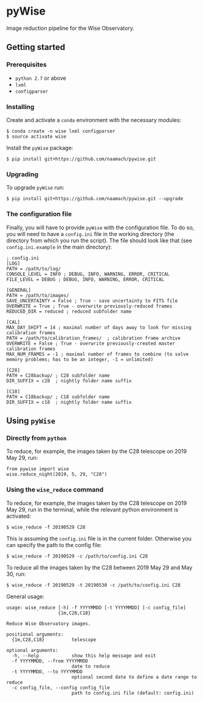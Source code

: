 # pyWise

Image reduction pipeline for the Wise Observatory.

## Getting started

### Prerequisites

* `python 2.7` or above
* `lxml`
* `configparser`

### Installing

Create and activate a `conda` environment with the necessary modules:
```
$ conda create -n wise lxml configparser
$ source activate wise
```
Install the `pyWise` package:
```
$ pip install git+https://github.com/naamach/pywise.git
```

### Upgrading
To upgrade `pyWise` run:
```
$ pip install git+https://github.com/naamach/pywise.git --upgrade
```

### The configuration file

Finally, you will have to provide `pyWise` with the configuration file.
To do so, you will need to have a `config.ini` file in the working directory (the directory from which you run the script).
The file should look like that (see `config.ini.example` in the main directory):

```
; config.ini
[LOG]
PATH = /path/to/log/
CONSOLE_LEVEL = INFO ; DEBUG, INFO, WARNING, ERROR, CRITICAL
FILE_LEVEL = DEBUG ; DEBUG, INFO, WARNING, ERROR, CRITICAL

[GENERAL]
PATH = /path/to/images/
SAVE_UNCERTAINTY = False ; True - save uncertainty to FITS file
OVERWRITE = True ; True - overwrite previously-reduced frames
REDUCED_DIR = reduced ; reduced subfolder name

[CAL]
MAX_DAY_SHIFT = 14 ; maximal number of days away to look for missing calibration frames
PATH = /path/to/calibration_frames/  ; calibration frame archive
OVERWRITE = False ; True - overwrite previously-created master calibration frames
MAX_NUM_FRAMES = -1 ; maximal number of frames to combine (to solve memory problems; has to be an integer, -1 = unlimited)

[C28]
PATH = C28backup/ ; C28 subfolder name
DIR_SUFFIX = c28  ; nightly folder name suffix

[C18]
PATH = C18backup/ ; C18 subfolder name
DIR_SUFFIX = c18  ; nightly folder name suffix
```

## Using `pyWise`

### Directly from `python`

To reduce, for example, the images taken by the C28 telescope on 2019 May 29, run:

```
from pywise import wise
wise.reduce_night(2019, 5, 29, "C28")
```

### Using the `wise_reduce` command

To reduce, for example, the images taken by the C28 telescope on 2019 May 29, run in the terminal, while the relevant python environment is activated:

```
$ wise_reduce -f 20190529 C28
```

This is assuming the `config.ini` file is in the current folder. Otherwise you can specify the path to the config file:

```
$ wise_reduce -f 20190529 -c /path/to/config.ini C28
```

To reduce all the images taken by the C28 between 2019 May 29 and May 30, run:

```
$ wise_reduce -f 20190529 -t 20190530 -c /path/to/config.ini C28
```

General usage:

```
usage: wise_reduce [-h] -f YYYYMMDD [-t YYYYMMDD] [-c config_file]
                   {1m,C28,C18}

Reduce Wise Observatory images.

positional arguments:
  {1m,C28,C18}          telescope

optional arguments:
  -h, --help            show this help message and exit
  -f YYYYMMDD, --from YYYYMMDD
                        date to reduce
  -t YYYYMMDD, --to YYYYMMDD
                        optional second date to define a date range to reduce
  -c config_file, --config config_file
                        path to config.ini file (default: config.ini)
```

